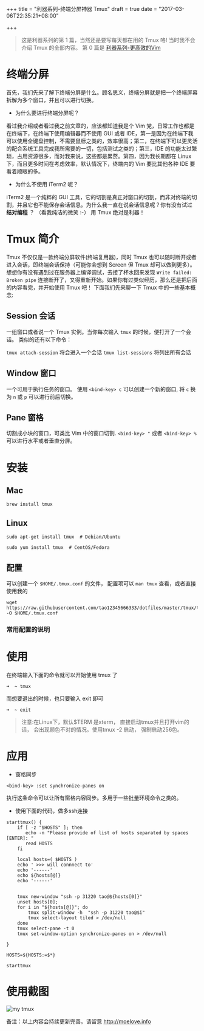 +++
title = "利器系列-终端分屏神器 Tmux"
draft = true
date = "2017-03-06T22:35:21+08:00"

+++


> 这是利器系列的第 1 篇，当然还是要写每天都在用的 Tmux 咯! 当时我不会介绍 Tmux 的全部内容。
> 第 0 篇是 [利器系列-更高效的Vim](http://moelove.info/2016/09/16/%E5%88%A9%E5%99%A8%E7%B3%BB%E5%88%97-%E6%9B%B4%E9%AB%98%E6%95%88%E7%9A%84Vim/)


# 终端分屏

首先，我们先来了解下终端分屏是什么。顾名思义，终端分屏就是把一个终端屏幕拆解为多个窗口，并且可以进行切换。

* 为什么要进行终端分屏呢？

看过我介绍或者看过我之前文章的，应该都知道我是个 Vim 党，日常工作也都是在终端下，在终端下使用编辑器而不使用 GUI 或者 IDE，第一是因为在终端下我可以使用全键盘控制，不需要鼠标之类的，效率很高；第二，在终端下可以更灵活的配合系统工具完成我所需要的一切，包括测试之类的；第三，IDE 的功能太过繁琐，占用资源很多，而对我来说，这些都是累赘。第四，因为我长期都在 Linux 下，而且更多时间在考虑效率，默认情况下，终端内的 Vim 要比其他各种 IDE 要看着顺眼的多。


* 为什么不使用 iTerm2 呢？

iTerm2 是一个纯粹的 GUI 工具，它的切割是真正对窗口的切割，而非对终端的切割，并且它也不能保存会话信息。为什么我一直在说会话信息呢？你有没有试过 **结对编程** ？ （看我纯洁的微笑 :-） 用 Tmux 绝对是利器！


# Tmux 简介

Tmux 不仅仅是一款终端分屏软件(终端复用器)，同时 Tmux 也可以随时断开或者进入会话，即终端会话保持（可能你会想到 Screen 但 Tmux 却可以做到更多）。想想你有没有遇到过在服务器上编译调试，去接了杯水回来发现 `Write failed: Broken pipe` 连接断开了，又得重新开始。如果你有过类似经历，那么还是把后面的内容看完，并开始使用 Tmux 吧！ 下面我们先来聊一下 Tmux 中的一些基本概念:


## Session 会话

一组窗口或者说一个 Tmux 实例。当你每次输入 `tmux` 的时候，便打开了一个会话。
类似的还有以下命令：

`tmux attach-session` 将会进入一个会话
`tmux list-sessions` 将列出所有会话

## Window 窗口

一个可用于执行任务的窗口。 使用 `<bind-key> c` 可以创建一个新的窗口, 将 `c` 换为 `n` 或 `p` 可以进行前后切换。

## Pane 窗格

切割成小块的窗口，可类比 Vim 中的窗口切割. `<bind-key> "` 或者 `<bind-key> %` 可以进行水平或者垂直分屏。


# 安装

## Mac

```
brew install tmux
```

## Linux

```
sudo apt-get install tmux  # Debian/Ubuntu

sudo yum install tmux  # CentOS/Fedora
```

## 配置

可以创建一个 `$HOME/.tmux.conf` 的文件， 配置项可以 `man tmux` 查看，或者直接使用我的

```
wget https://raw.githubusercontent.com/tao12345666333/dotfiles/master/tmux/tmux.conf -O $HOME/.tmux.conf
```

### 常用配置的说明


# 使用

在终端输入下面的命令就可以开始使用 tmux 了

```
➜  ~ tmux
```

而想要退出的时候，也只要输入 exit 即可

```
➜  ~ exit
```

> 注意:在Linux下，默认$TERM 是xterm， 直接启动tmux并且打开vim的话， 会出现颜色不对的情况。使用tmux -2 启动， 强制启动256色。


# 应用

* 窗格同步

```
<bind-key> :set synchronize-panes on
```

执行这条命令可以让所有窗格内容同步。多用于一些批量环境命令之类的。


* 使用下面的代码，做多ssh连接

```
starttmux() {
    if [ -z "$HOSTS" ]; then
       echo -n "Please provide of list of hosts separated by spaces [ENTER]: "
       read HOSTS
    fi

    local hosts=( $HOSTS )
    echo ' >>> will connnect to'
    echo '------'
    echo ${hosts[@]}
    echo '------'


    tmux new-window "ssh -p 31220 tao@${hosts[0]}"
    unset hosts[0];
    for i in "${hosts[@]}"; do
        tmux split-window -h  "ssh -p 31220 tao@$i"
        tmux select-layout tiled > /dev/null
    done
    tmux select-pane -t 0
    tmux set-window-option synchronize-panes on > /dev/null

}

HOSTS=${HOSTS:=$*}

starttmux

```


# 使用截图

![my tmux](http://moelove.qiniudn.com/my_tmux.png)


备注：以上内容会持续更新完善。请留意 http://moelove.info
